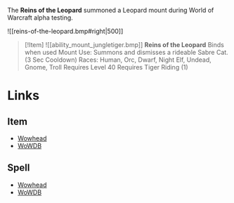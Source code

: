 The **Reins of the Leopard** summoned a Leopard mount during World of Warcraft alpha testing. 

![[reins-of-the-leopard.bmp#right|500]]

> [!Item] ![[ability_mount_jungletiger.bmp]]
> **Reins of the Leopard**
> Binds when used
> Mount
> Use: Summons and dismisses a rideable Sabre Cat. (3 Sec Cooldown)
> Races: Human, Orc, Dwarf, Night Elf, Undead, Gnome, Troll
> Requires Level 40
> Requires Tiger Riding (1)

# Links

## Item

- [Wowhead](https://www.wowhead.com/item=8633)
- [WoWDB](https://www.wowdb.com/items/8633)

## Spell

- [Wowhead](https://www.wowhead.com/spell=10788)
- [WoWDB](https://www.wowdb.com/spells/10788)